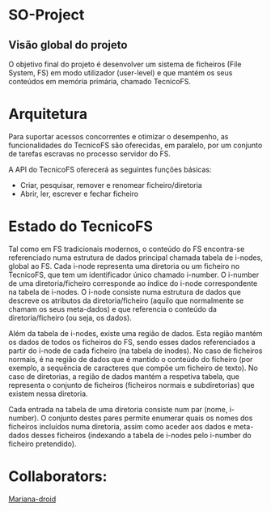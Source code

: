 # SO-Project

## Visão global do projeto

O objetivo final do projeto é desenvolver um sistema de ficheiros (File System, FS) em modo utilizador
(user-level) e que mantém os seus conteúdos em memória primária, chamado TecnicoFS.

# Arquitetura

Para suportar acessos concorrentes e otimizar o desempenho, as funcionalidades do TecnicoFS são oferecidas, 
em paralelo, por um conjunto de tarefas escravas no processo servidor do FS.

A API do TecnicoFS oferecerá as seguintes funções básicas:
- Criar, pesquisar, remover e renomear ficheiro/diretoria
- Abrir, ler, escrever e fechar ficheiro 

# Estado do TecnicoFS

Tal como em FS tradicionais modernos, o conteúdo do FS encontra-se referenciado numa estrutura
de dados principal chamada tabela de i-nodes, global ao FS. Cada i-node representa uma diretoria ou
um ficheiro no TecnicoFS, que tem um identificador único chamado i-number. O i-number de uma
diretoria/ficheiro corresponde ao índice do i-node correspondente na tabela de i-nodes. O i-node
consiste numa estrutura de dados que descreve os atributos da diretoria/ficheiro (aquilo que
normalmente se chamam os seus meta-dados) e que referencia o conteúdo da diretoria/ficheiro (ou
seja, os dados).

Além da tabela de i-nodes, existe uma região de dados. Esta região mantém os dados de todos os
ficheiros do FS, sendo esses dados referenciados a partir do i-node de cada ficheiro (na tabela de inodes). 
No caso de ficheiros normais, é na região de dados que é mantido o conteúdo do ficheiro (por
exemplo, a sequência de caracteres que compõe um ficheiro de texto). No caso de diretorias, a região
de dados mantém a respetiva tabela, que representa o conjunto de ficheiros (ficheiros normais e subdiretorias) que existem nessa diretoria.

Cada entrada na tabela de uma diretoria consiste num par (nome, i-number). O conjunto destes pares
permite enumerar quais os nomes dos ficheiros incluídos numa diretoria, assim como aceder aos
dados e meta-dados desses ficheiros (indexando a tabela de i-nodes pelo i-number do ficheiro pretendido). 

# Collaborators:
[Mariana-droid](https://github.com/Mariana-droid "Mariana-Droid Profile")
